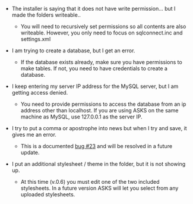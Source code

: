 - The installer is saying that it does not have write permission... but I made the folders writeable..
  * You will need to recursively set permissions so all contents are also writeable. However, you only need to focus on sqlconnect.inc and settings.xml

- I am trying to create a database, but I get an error.
  * If the database exists already, make sure you have permissions to make tables. If not, you need to have credentials to create a database.

- I keep entering my server IP address for the MySQL server, but I am getting access denied.
  * You need to provide permissions to access the database from an ip address other than localhost. If you are using ASKS on the same machine as MySQL, use 127.0.0.1 as the server IP.

- I try to put a comma or apostrophe into news but when I try and save, it gives me an error.
  * This is a documented [bug #23](https://code.google.com/p/asks/issues/detail?id=23) and will be resolved in a future update.

- I put an additional stylesheet / theme in the folder, but it is not showing up.
  * At this time (v.0.6) you must edit one of the two included stylesheets. In a future version ASKS will let you select from any uploaded stylesheets.